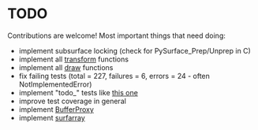 TODO
====

Contributions are welcome! Most important things that need doing:

* implement subsurface locking (check for PySurface_Prep/Unprep in C)
* implement all [transform](../../blob/master/pygame/transform.py) functions
* implement all [draw](../../blob/master/pygame/draw.py) functions
* fix failing tests (total = 227, failures = 6, errors = 24 - often NotImplementedError)
* implement "todo_" tests like [this one](https://github.com/CTPUG/pygame_cffi/blob/master/test/draw_test.py#L149)
* improve test coverage in general
* implement [BufferProxy](http://www.pygame.org/docs/ref/bufferproxy.html)
* implement [surfarray](http://www.pygame.org/docs/ref/surfarray.html)
